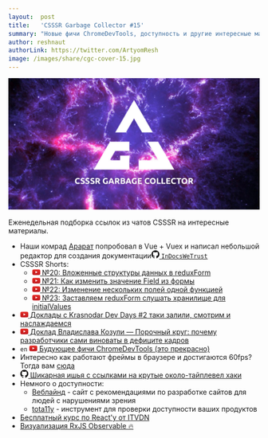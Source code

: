 ```yaml
---
layout:  post
title:   'CSSSR Garbage Collector #15'
summary: "Новые фичи ChromeDevTools, доступность и другие интересные материалы из наших чатов"
author: reshnaut
authorLink: https://twitter.com/ArtyomResh
image: /images/share/cgc-cover-15.jpg
---
```


[github]: /images/icons/github.png
[medium]: /images/icons/medium.png
[yt]: /images/icons/youtube.png

![CSSSR Garbage Collector](/images/share/cgc-cover-15.jpg)

Еженедельная подборка ссылок из чатов CSSSR на интересные материалы.
- Наши комрад [Арарат](https://github.com/myfailemtions) попробовал в Vue + Vuex и написал небольшой редактор для создания документации[![github]&#160;`InDocsWeTrust`](https://github.com/RUInCodeWeTrust/InDocsWeTrust)
- CSSSR Shorts:
    - [![yt] №20: Вложенные структуры данных в reduxForm](https://youtu.be/4u914WNbo1o?list=PLLtDv0NfxtZz37gxFxdEI3MJoMiUVr8_P)
    - [![yt] №21: Как изменить значение Field из формы](https://youtu.be/H-xNIxJSzOc?list=PLLtDv0NfxtZz37gxFxdEI3MJoMiUVr8_P)
    - [![yt] №22: Изменение нескольких полей одной функцией](https://youtu.be/xyZiaz5WBXU?list=PLLtDv0NfxtZz37gxFxdEI3MJoMiUVr8_P)
    - [![yt] №23: Заставляем reduxForm слушать хранилище для initialValues](https://youtu.be/qhhYyZfBArI?list=PLLtDv0NfxtZz37gxFxdEI3MJoMiUVr8_P)
- [![yt] Доклады с Krasnodar Dev Days #2 таки залили, смотрим и наслаждаемся](https://www.youtube.com/channel/UCBVZa_qgKhT8_MMqvR0bNQA/videos)
- [![yt] Доклад Владислава Козули — Порочный круг: почему разработчики сами виноваты в дефиците кадров](https://www.youtube.com/watch?v=2fgYmEtTCPs)
- `en` [![yt] Будующее фичи ChromeDevTools (это прекрасно)](https://youtu.be/7-XnEMrQnn4)
- Интересно как работают фреймы в браузере и достигаются 60fps? Тогда вам [сюда](https://habrahabr.ru/post/340176/)
- [![github] Шикарная ишья с ссылками на крутые около-тайплевел хаки](https://github.com/Microsoft/TypeScript/issues/16392)
- Немного о доступности:
    - [Веблайнд](http://weblind.ru/) - сайт с рекомендациями по разработке сайтов для людей с нарушениями зрения
    - [tota11y](http://khan.github.io/tota11y/) - инструмент для проверки доступности ваших продуктов
- [Бесплатный курс по React'у от ITVDN](https://itvdn.com/ru/shares/reactjs_free?utm_source=yb_action_rjsfree)
- [Визуализация RxJS Observable 🔥](https://rxviz.com/)
